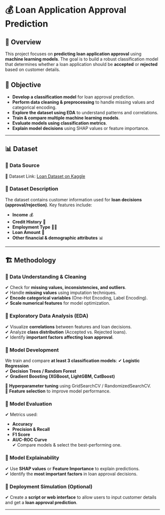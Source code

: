 # 💰 Loan Application Approval Prediction

## 📌 Overview
This project focuses on **predicting loan application approval** using **machine learning models**. The goal is to build a robust classification model that determines whether a loan application should be **accepted** or **rejected** based on customer details.

## 🎯 Objective
- **Develop a classification model** for loan approval prediction.
- **Perform data cleaning & preprocessing** to handle missing values and categorical encoding.
- **Explore the dataset using EDA** to understand patterns and correlations.
- **Train & compare multiple machine learning models**.
- **Evaluate models using classification metrics**.
- **Explain model decisions** using SHAP values or feature importance.

---

## 📊 Dataset
### **📌 Data Source**
📂 Dataset Link: [Loan Dataset on Kaggle](https://www.kaggle.com/datasets/abhishek14398/loan-dataset/data)

### **📌 Dataset Description**
The dataset contains customer information used for **loan decisions (approval/rejection)**. Key features include:
- **Income** 💰
- **Credit History** 🏦
- **Employment Type** 👨‍💼
- **Loan Amount** 📄
- **Other financial & demographic attributes** 📊

---

## 🏗️ Methodology
### **📌 Data Understanding & Cleaning**
✔ Check for **missing values, inconsistencies, and outliers**.  
✔ Handle **missing values** using imputation techniques.  
✔ **Encode categorical variables** (One-Hot Encoding, Label Encoding).  
✔ **Scale numerical features** for model optimization.  

### **📌 Exploratory Data Analysis (EDA)**
✔ Visualize **correlations** between features and loan decisions.  
✔ Analyze **class distribution** (Accepted vs. Rejected loans).  
✔ Identify **important factors affecting loan approval**.  

### **📌 Model Development**
We train and compare **at least 3 classification models**:
✔ **Logistic Regression**  
✔ **Decision Trees / Random Forest**  
✔ **Gradient Boosting (XGBoost, LightGBM, CatBoost)**  

🔹 **Hyperparameter tuning** using GridSearchCV / RandomizedSearchCV.  
🔹 **Feature selection** to improve model performance.  

### **📌 Model Evaluation**
✔ Metrics used:
   - **Accuracy**
   - **Precision & Recall**
   - **F1 Score**
   - **AUC-ROC Curve**  
✔ Compare models & select the best-performing one.  

### **📌 Model Explainability**
✔ Use **SHAP values** or **Feature Importance** to explain predictions.  
✔ Identify the **most important factors** in loan approval decisions.  

### **📌 Deployment Simulation (Optional)**
✔ Create a **script or web interface** to allow users to input customer details and get a **loan approval prediction**.  

---
